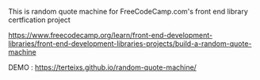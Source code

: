 This is random quote machine for FreeCodeCamp.com's 
front end library certfication project

https://www.freecodecamp.org/learn/front-end-development-libraries/front-end-development-libraries-projects/build-a-random-quote-machine

DEMO : https://terteixs.github.io/random-quote-machine/